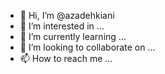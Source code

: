 - 👋 Hi, I’m @azadehkiani
- 👀 I’m interested in ...
- 🌱 I’m currently learning ...
- 💞️ I’m looking to collaborate on ...
- 📫 How to reach me ...

<!---
azadehkiani/azadehkiani is a ✨ special ✨ repository because its `README.md` (this file) appears on your GitHub profile.
You can click the Preview link to take a look at your changes.
--->
